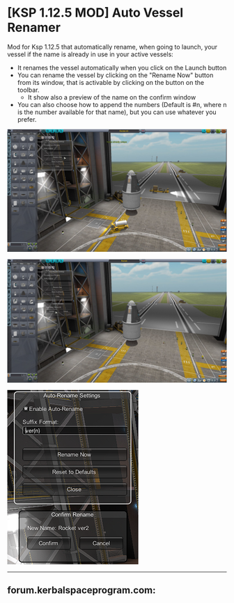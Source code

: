 # [KSP 1.12.5 MOD] Auto Vessel Renamer

Mod for Ksp 1.12.5 that automatically rename, when going to launch, your vessel if the name is already in use in your active vessels:

- It renames the vessel automatically when you click on the Launch button
- You can rename the vessel by clicking on the "Rename Now" button from its window, that is activable by clicking on the button on the toolbar.
    - It show also a preview of the name on the confirm window
- You can also choose how to append the numbers (Default is #n, where n is the number available for that name), but you can use whatever you prefer.


![image](/Screenshot/Scr1.png?raw=true)

![image](/Screenshot/Scr2.png?raw=true)

![image](/Screenshot/Scr3.png?raw=true)

---
forum.kerbalspaceprogram.com: 
---

